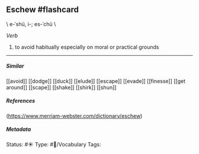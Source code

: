 ## Eschew #flashcard 
 \ e-ˈshü, i-; es-ˈchü \

_Verb_

1.  to avoid habitually especially on moral or practical grounds
___
##### Similar
[[avoid]]
[[dodge]]
[[duck]]
[[elude]]
[[escape]]
[[evade]]
[[finesse]]
[[get around]]
[[scape]]
[[shake]]
[[shirk]]
[[shun]]

##### References 
(https://www.merriam-webster.com/dictionary/eschew)

##### Metadata
Status: #☀️ 
Type: #🔵/Vocabulary 
Tags: 